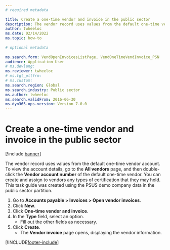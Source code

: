 ```yaml
--- 
# required metadata 
 
title: Create a one-time vendor and invoice in the public sector
description: The vendor record uses values from the default one-time vendor account. 
author: twheeloc
ms.date: 02/14/2022
ms.topic: how-to 
 
# optional metadata 
 
ms.search.form: VendOpenInvoicesListPage, VendOneTimeVendInvoice_PSN   
audience: Application User 
# ms.devlang:  
ms.reviewer: twheeloc
# ms.tgt_pltfrm:  
# ms.custom:  
ms.search.region: Global
ms.search.industry: Public sector
ms.author: twheeloc
ms.search.validFrom: 2016-06-30 
ms.dyn365.ops.version: Version 7.0.0 
---
```

# Create a one-time vendor and invoice in the public sector

[!include [banner](../../includes/banner.md)]

The vendor record uses values from the default one-time vendor account. To view the account details, go to the **All vendors** page, and then double-click the **Vendor account number** of the default one-time vendor. You can create and assign to vendors any types of certification that they may hold. This task guide was created using the PSUS demo company data in the public sector partition.

1. Go to **Accounts payable > Invoices > Open vendor invoices**.
2. Click **New**.
3. Click **One-time vendor and invoice**.
4. In the **Type** field, select an option.
    * Fill out the other fields as necessary.  
5. Click **Create**.
    * The **Vendor invoice** page opens, displaying the vendor information.  



[!INCLUDE[footer-include](../../../includes/footer-banner.md)]
